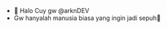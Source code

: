 - 👋 Halo Cuy gw @arknDEV
- Gw hanyalah manusia biasa yang ingin jadi sepuh🛐

<!---
arknDEV/arknDEV is a ✨ special ✨ repository because its `README.md` (this file) appears on your GitHub profile.
You can click the Preview link to take a look at your changes.
--->
